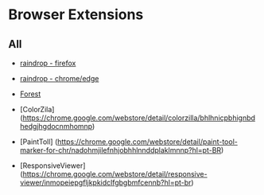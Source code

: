 # Browser Extensions

## All
* [raindrop - firefox](https://addons.mozilla.org/pt-BR/firefox/addon/raindropio/)
* [raindrop - chrome/edge](https://chrome.google.com/webstore/detail/raindropio/ldgfbffkinooeloadekpmfoklnobpien)

* [Forest](https://chrome.google.com/webstore/detail/forest-stay-focused-be-pr/kjacjjdnoddnpbbcjilcajfhhbdhkpgk)
* [ColorZila] (https://chrome.google.com/webstore/detail/colorzilla/bhlhnicpbhignbdhedgjhgdocnmhomnp)
* [PaintToll] (https://chrome.google.com/webstore/detail/paint-tool-marker-for-chr/nadohmjilefnhjobhhlnnddplaklmnnp?hl=pt-BR)
* [ResponsiveViewer] (https://chrome.google.com/webstore/detail/responsive-viewer/inmopeiepgfljkpkidclfgbgbmfcennb?hl=pt-br)
